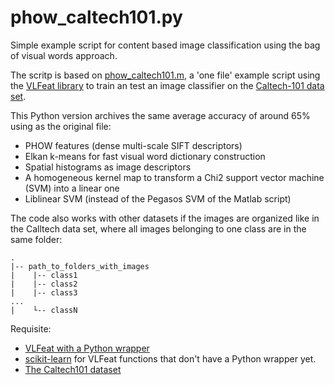 phow_caltech101.py
==================

Simple example script for content based image classification using the bag of visual words approach. 

The scritp is based on [phow_caltech101.m][1], a 'one file' example script using the [VLFeat library][6] to train an test an image classifier on the [Caltech-101 data set][4]. 

This Python version archives the same average accuracy of around 65% using as the original file: 

- PHOW features (dense multi-scale SIFT descriptors)
- Elkan k-means for fast visual word dictionary construction
- Spatial histograms as image descriptors
- A homogeneous kernel map to transform a Chi2 support vector machine (SVM) into a linear one
- Liblinear SVM (instead of the Pegasos SVM of the Matlab script)

The code also works with other datasets if the images are organized like in the Calltech data set, where all images belonging to one class are in the same folder:
    
    .
    |-- path_to_folders_with_images
    |    |-- class1
    |    |-- class2
    |    |-- class3
    ...
    |    └-- classN

Requisite:

- [VLFeat with a Python wrapper][2]
- [scikit-learn][5] for VLFeat functions that don't have a Python wrapper yet. 
- [The Caltech101 dataset][3]

[5]: http://scikit-learn.org/stable/
[4]: http://www.vision.caltech.edu/Image_Datasets/Caltech101/
[2]: https://pypi.python.org/pypi/pyvlfeat/0.1.1a3
[3]: http://www.vision.caltech.edu/Image_Datasets/Caltech101/101_ObjectCategories.tar.gz
[1]: http://www.vlfeat.org/applications/caltech-101-code.html
[6]: http://www.vlfeat.org/index.html
